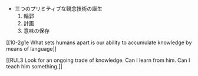 - 三つのプリミティブな観念技術の誕生
	1. 輪郭
	2. 計画
	3. 意味の保存

[[10-2g1e What sets humans apart is our ability to accumulate knowledge by means of language]]

[[RUL3 Look for an ongoing trade of knowledge. Can I learn from him. Can I teach him something.]]